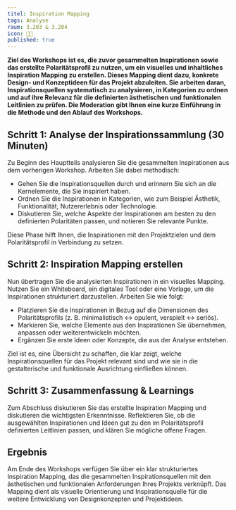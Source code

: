 ```yaml
---
titel: Inspiration Mapping
tags: Analyse
raum: 3.203 & 3.204
icon: 🏃🏽 
published: true
---
```



**Ziel des Workshops ist es, die zuvor gesammelten Inspirationen sowie das erstellte Polaritätsprofil zu nutzen, um ein visuelles und inhaltliches Inspiration Mapping zu erstellen. Dieses Mapping dient dazu, konkrete Design- und Konzeptideen für das Projekt abzuleiten. Sie arbeiten daran, Inspirationsquellen systematisch zu analysieren, in Kategorien zu ordnen und auf ihre Relevanz für die definierten ästhetischen und funktionalen Leitlinien zu prüfen. Die Moderation gibt Ihnen eine kurze Einführung in die Methode und den Ablauf des Workshops.**



<div class="is-medium">

## Schritt 1: Analyse der Inspirationssammlung (30 Minuten)

Zu Beginn des Hauptteils analysieren Sie die gesammelten Inspirationen aus dem vorherigen Workshop. Arbeiten Sie dabei methodisch:

- Gehen Sie die Inspirationsquellen durch und erinnern Sie sich an die Kernelemente, die Sie inspiriert haben.
- Ordnen Sie die Inspirationen in Kategorien, wie zum Beispiel Ästhetik, Funktionalität, Nutzererlebnis oder Technologie.
- Diskutieren Sie, welche Aspekte der Inspirationen am besten zu den definierten Polaritäten passen, und notieren Sie relevante Punkte.

Diese Phase hilft Ihnen, die Inspirationen mit den Projektzielen und dem Polaritätsprofil in Verbindung zu setzen.

## Schritt 2: Inspiration Mapping erstellen

Nun übertragen Sie die analysierten Inspirationen in ein visuelles Mapping. Nutzen Sie ein Whiteboard, ein digitales Tool oder eine Vorlage, um die Inspirationen strukturiert darzustellen. Arbeiten Sie wie folgt:

- Platzieren Sie die Inspirationen in Bezug auf die Dimensionen des Polaritätsprofils (z. B. minimalistisch ↔ opulent, verspielt ↔ seriös).
- Markieren Sie, welche Elemente aus den Inspirationen Sie übernehmen, anpassen oder weiterentwickeln möchten.
- Ergänzen Sie erste Ideen oder Konzepte, die aus der Analyse entstehen.

Ziel ist es, eine Übersicht zu schaffen, die klar zeigt, welche Inspirationsquellen für das Projekt relevant sind und wie sie in die gestalterische und funktionale Ausrichtung einfließen können.



## Schritt 3: Zusammenfassung & Learnings

Zum Abschluss diskutieren Sie das erstellte Inspiration Mapping und diskutieren die wichtigsten Erkenntnisse. Reflektieren Sie, ob die ausgewählten Inspirationen und Ideen gut zu den im Polaritätsprofil definierten Leitlinien passen, und klären Sie mögliche offene Fragen.


## Ergebnis

Am Ende des Workshops verfügen Sie über ein klar strukturiertes Inspiration Mapping, das die gesammelten Inspirationsquellen mit den ästhetischen und funktionalen Anforderungen Ihres Projekts verknüpft. Das Mapping dient als visuelle Orientierung und Inspirationsquelle für die weitere Entwicklung von Designkonzepten und Projektideen.

</div>
